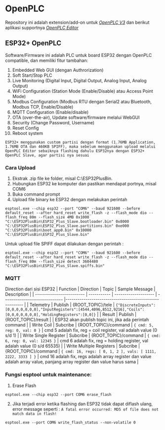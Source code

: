# OpenPLC
Repository ini adalah extension/add-on untuk *[OpenPLC V3](https://github.com/thiagoralves/OpenPLC_v3)* dan berikut aplikasi supportnya *[OpenPLC Editor](https://github.com/thiagoralves/OpenPLC_Editor)*


## ESP32+ OpenPLC
Software/Firmware ini adalah PLC untuk board ESP32 dengan OpenPLC compatible, dan memiliki fitur tambahan:
1. Embedded Web GUI (dengan Authrorization)
2. Soft Start/Stop PLC
3. Live Monitoring (Digital Input, Digital Output, Analog Input, Analog Output) 
4. WiFi Configuration (Station Mode (Enable/Disable) atau Access Point Mode)
5. Modbus Configuration (Modbus RTU dengan Serial2 atau Bluetooth, Modbus TCP, Enable/Disable)
6. MQTT Configuration (Enable/disable)
7. OTA (over-the-air), Update software/firmware melalui WebGUI
8. Security (Change Password, Username)
9. Reset Config
10. Reboot system


`ESP32+ menggunakan custom partisi dengan format (1.76MB Application, 1.76MB OTA dan 460KB SPIFF), maka sebelum menggunakan upload melalui OpenPLC Editor sebaiknya flashing dahulu ESP32nya dengan ESP32+ OpenPLC Slave, agar partisi nya sesuai`

### Cara Upload
1. Ekstrak .zip file ke folder, misal C:\ESP32PlusBin.
2. Hubungkan ESP32 ke komputer dan pastikan mendapat portnya, misal COM6
3. Buka command prompt
4. Upload file binary ke ESP32 dengan melakukan perintah
```
esptool.exe --chip esp32 --port "COM6" --baud 921600 --before default_reset --after hard_reset write_flash -z --flash_mode dio --flash_freq 80m --flash_size 4MB 0x1000 "C:\ESP32PlusBin\ESP32_Plus_Slave.bootloader.bin" 0x8000 "C:\ESP32PlusBin\ESP32_Plus_Slave.partitions.bin" 0xe000 "C:\ESP32PlusBin\boot_app0.bin" 0x10000 "C:\ESP32PlusBin\ESP32_Plus_Slave.bin"
```

Untuk upload file SPIFF dapat dilakukan dengan perintah :
```
esptool.exe --chip esp32 --port "COM6" --baud 921600 --before default_reset --after hard_reset write_flash -z --flash_mode dio --flash_freq 80m --flash_size detect 3604480 "C:\ESP32PlusBin\ESP32_Plus_Slave.spiffs.bin"
```

### MQTT
Direction dari sisi ESP32
| Function                  | Direction   | Topic                | Sample Message                        | Description                                             |
| ------------------------- | ----------- | -------------------- | ------------------------------ |-------------------------------------------------------- |
| Telemetry                 | Publish     | {ROOT_TOPIC}/tele    | `{"DiscreteInputs":[0,0,0,0,0,0,0],"InputRegisters":[4544,4096,8512,9216],"Coils":[0,0,0,0,0,0,0],"HoldingRegisters":[0,0]}` |
| Result                    | Publish     | {ROOT_TOPIC}/result  |                                | ESP32 akan publish topic ini, jika ada perintah command |
| Write Coil                | Subcribe    | {ROOT_TOPIC}/command | `{ cmd: 5, reg: 0, val: 0 }`     | cmd 5 adalah fix, reg = coil register, val adalah value (0 s/d 1) |
| Write Single Register     | Subcribe    | {ROOT_TOPIC}/command | `{ cmd: 6, reg: 0, val: 12345 }` | cmd 6 adalah fix, reg = holding register, val adalah value (0 s/d 65535) |
| Write Multiple Registers  | Subcribe    | {ROOT_TOPIC}/command | `{ cmd: 16, regs: [ 0, 1, 2 ], vals: [ 1111, 2222, 3333 ] }` | cmd 16 adalah fix, regs adalah array  register dan value adalah array value, panjang array register dan value harus sama |


### Fungsi esptool untuk maintenance:
1. Erase Flash
```
esptool.exe --chip esp32 --port COM6 erase_flash
```
2. Jika terjadi error ketika flashing dan ESP32 tidak dapat diflash ulang, error message seperti : `A fatal error occurred: MD5 of file does not match data in flash!`
```
esptool.exe --port COM6 write_flash_status --non-volatile 0
```

